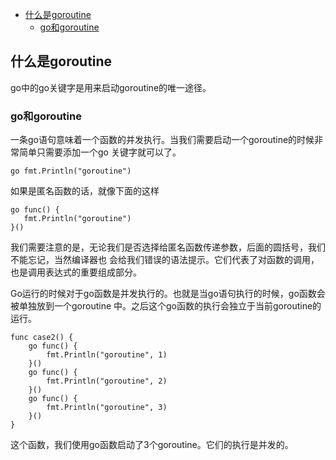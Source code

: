 
- [什么是goroutine](#%e4%bb%80%e4%b9%88%e6%98%afslice)
   - [go和goroutine](#slice%e7%9a%84%e5%88%9b%e5%bb%ba%e4%bd%bf%e7%94%a8)
 



## 什么是goroutine

go中的go关键字是用来启动goroutine的唯一途径。

### go和goroutine

一条go语句意味着一个函数的并发执行。当我们需要启动一个goroutine的时候非常简单只需要添加一个go
关键字就可以了。

````
go fmt.Println("goroutine")
````

如果是匿名函数的话，就像下面的这样

````
go func() {
   fmt.Println("goroutine")
}()
````
我们需要注意的是，无论我们是否选择给匿名函数传递参数，后面的圆括号，我们不能忘记，当然编译器也
会给我们错误的语法提示。它们代表了对函数的调用，也是调用表达式的重要组成部分。

Go运行的时候对于go函数是并发执行的。也就是当go语句执行的时候，go函数会被单独放到一个goroutine
中。之后这个go函数的执行会独立于当前goroutine的运行。

````
func case2() {
	go func() {
		fmt.Println("goroutine", 1)
	}()
	go func() {
		fmt.Println("goroutine", 2)
	}()
	go func() {
		fmt.Println("goroutine", 3)
	}()
}
````
这个函数，我们使用go函数启动了3个goroutine。它们的执行是并发的。
